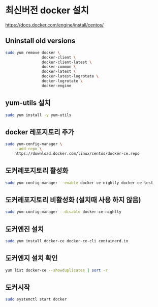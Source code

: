 # 최신버전 docker 설치
https://docs.docker.com/engine/install/centos/

## Uninstall old versions
```bash
sudo yum remove docker \
                docker-client \
                docker-client-latest \
                docker-common \
                docker-latest \
                docker-latest-logrotate \
                docker-logrotate \
                docker-engine
```

## yum-utils 설치
```bash
sudo yum install -y yum-utils
```

## docker 레포지토리 추가
```bash
sudo yum-config-manager \
    --add-repo \
    https://download.docker.com/linux/centos/docker-ce.repo
```

## 도커레포지토리 활성화
```bash
sudo yum-config-manager --enable docker-ce-nightly docker-ce-test
```

## 도커레포지토리 비활성화 (설치때 사용 하지 않음)
```bash
sudo yum-config-manager --disable docker-ce-nightly
```

## 도커엔진 설치
```bash
sudo yum install docker-ce docker-ce-cli containerd.io
```

## 도커엔지 설치 확인
```bash
yum list docker-ce --showduplicates | sort -r
```

## 도커시작
```bash
sudo systemctl start docker
```
